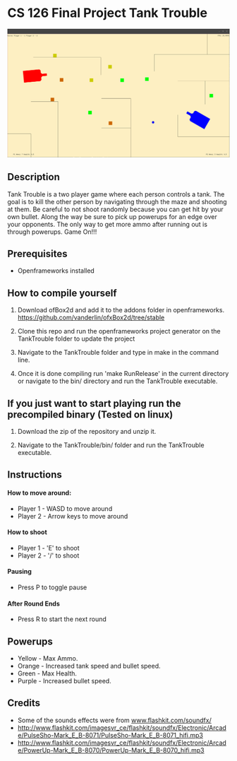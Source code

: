 # CS 126 Final Project Tank Trouble

![Image of TankTrouble](TankTrouble/bin/data/tanktrouble.png)

## Description

Tank Trouble is a two player game where each person controls a tank. The goal is to kill the other person by navigating through the maze and shooting at them. Be careful to not shoot randomly because you can get hit by your own bullet. Along the way be sure to pick up powerups for an edge over your opponents. The only way to get more ammo after running out is through powerups. Game On!!!

## Prerequisites

* Openframeworks installed

## How to compile yourself

1. Download ofBox2d and add it to the addons folder in openframeworks.
https://github.com/vanderlin/ofxBox2d/tree/stable

2. Clone this repo and run the openframeworks project generator on the TankTrouble folder to update the project

3. Navigate to the TankTrouble folder and type in make in the command line.

4. Once it is done compiling run 'make RunRelease' in the current directory or navigate to the bin/ directory and run the TankTrouble executable.

## If you just want to start playing run the precompiled binary (Tested on linux)

1. Download the zip of the repository and unzip it.

2. Navigate to the TankTrouble/bin/ folder and run the TankTrouble executable.

## Instructions

#### How to move around:

* Player 1 - WASD to move around
* Player 2 - Arrow keys to move around

#### How to shoot

* Player 1 - 'E' to shoot
* Player 2 - '/' to shoot

#### Pausing

* Press P to toggle pause

#### After Round Ends

* Press R to start the next round

## Powerups

* Yellow - Max Ammo.
* Orange - Increased tank speed and bullet speed.
* Green - Max Health.
* Purple - Increased bullet speed.

## Credits

* Some of the sounds effects were from www.flashkit.com/soundfx/
* http://www.flashkit.com/imagesvr_ce/flashkit/soundfx/Electronic/Arcade/PulseSho-Mark_E_B-8071/PulseSho-Mark_E_B-8071_hifi.mp3
* http://www.flashkit.com/imagesvr_ce/flashkit/soundfx/Electronic/Arcade/PowerUp-Mark_E_B-8070/PowerUp-Mark_E_B-8070_hifi.mp3